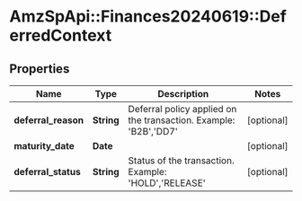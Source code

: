 # AmzSpApi::Finances20240619::DeferredContext

## Properties
Name | Type | Description | Notes
------------ | ------------- | ------------- | -------------
**deferral_reason** | **String** | Deferral policy applied on the transaction.  Example: &#x27;B2B&#x27;,&#x27;DD7&#x27; | [optional] 
**maturity_date** | **Date** |  | [optional] 
**deferral_status** | **String** | Status of the transaction.   Example: &#x27;HOLD&#x27;,&#x27;RELEASE&#x27; | [optional] 

